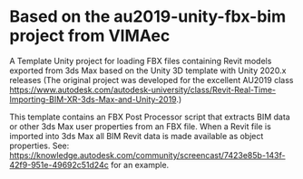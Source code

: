 # Based on the au2019-unity-fbx-bim project from VIMAec

A Template Unity project for loading FBX files containing Revit models exported from 3ds Max based on the Unity 3D template with Unity 2020.x releases (The original project was developed for the excellent AU2019 class https://www.autodesk.com/autodesk-university/class/Revit-Real-Time-Importing-BIM-XR-3ds-Max-and-Unity-2019.)

This template contains an FBX Post Processor script that extracts BIM data or other 3ds Max user properties from an FBX file. When a Revit file is imported into 3ds Max all BIM Revit data is made available as object properties. See: https://knowledge.autodesk.com/community/screencast/7423e85b-143f-42f9-951e-49692c51d24c for an example. 

